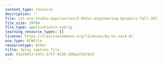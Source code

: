 ```yaml
---
content_type: resource
description: ''
file: /ol-ocw-studio-app/courses/2-003sc-engineering-dynamics-fall-2011/03e29972b4fc575792362d6ae73b7dcd_-QVENB3aEvY.vtt
file_size: 39704
file_type: application/x-subrip
learning_resource_types: []
license: https://creativecommons.org/licenses/by-nc-sa/4.0/
ocw_type: OCWFile
resourcetype: Other
title: 3play caption file
uid: 03e29972-b4fc-5757-9236-2d6ae73b7dcd
---
```

